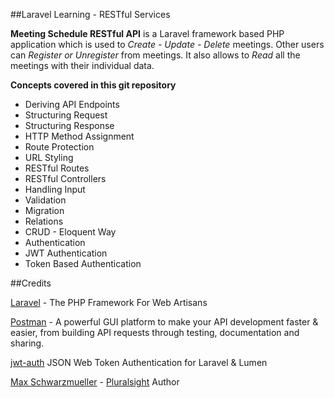 ##Laravel Learning - RESTful Services

**Meeting Schedule RESTful API** is a Laravel framework based PHP application which is used to *Create - Update - Delete* meetings.
Other users can *Register or Unregister* from meetings. It also allows to *Read* all the meetings with their individual data.

**Concepts covered in this git repository**

* Deriving API Endpoints
* Structuring Request
* Structuring Response
* HTTP Method Assignment
* Route Protection
* URL Styling
* RESTful Routes
* RESTful Controllers
* Handling Input 
* Validation
* Migration
* Relations
* CRUD - Eloquent Way
* Authentication
* JWT Authentication
* Token Based Authentication

##Credits

[Laravel](https://laravel.com/) - The PHP Framework For Web Artisans

[Postman](https://www.getpostman.com/) - A powerful GUI platform to make your API development faster & easier, from building API requests through testing, documentation and sharing.

[jwt-auth](https://github.com/tymondesigns/jwt-auth) JSON Web Token Authentication for Laravel & Lumen  

[Max Schwarzmueller](https://app.pluralsight.com/profile/author/max-schwarzmueller) - [Pluralsight](https://www.pluralsight.com/) Author